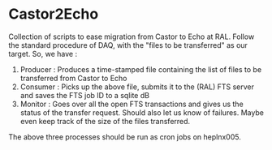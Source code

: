 # Castor2Echo
Collection of scripts to ease migration from Castor to Echo at RAL.
Follow the standard procedure of DAQ, with the "files to be transferred" as our target. So, we have :

1. Producer : Produces a time-stamped file containing the list of files to be transferred from Castor to Echo
2. Consumer : Picks up the above file, submits it to the (RAL) FTS server and saves the FTS job ID to a sqlite dB
3. Monitor : Goes over all the open FTS transactions and gives us the status of the transfer request. Should also let us know of failures. Maybe even keep track of the size of the files transferred.

The above three processes should be run as cron jobs on heplnx005.

